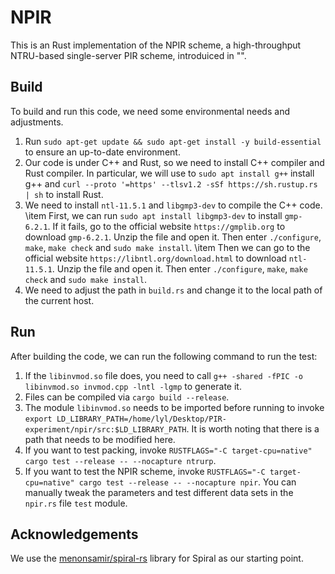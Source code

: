# NPIR

This is an Rust implementation of the NPIR scheme, a high-throughput NTRU-based single-server PIR scheme, introduiced in "".

## Build
To build and run this code, we need some environmental needs and adjustments.

1. Run `sudo apt-get update && sudo apt-get install -y build-essential` to ensure an up-to-date environment.
2. Our code is under C++ and Rust, so we need to install C++ compiler and Rust compiler. In particular, we will use to `sudo apt install g++` install g++ and `curl --proto '=https' --tlsv1.2 -sSf https://sh.rustup.rs | sh` to install Rust.
3. We need to install `ntl-11.5.1` and `libgmp3-dev` to compile the C++ code. 
    \item First, we can run `sudo apt install libgmp3-dev` to install `gmp-6.2.1`. If it fails, go to the official website `https://gmplib.org` to download `gmp-6.2.1`. Unzip the file and open it. Then enter `./configure`, `make`, `make check` and `sudo make install`.
    \item Then we can go to the official website `https://libntl.org/download.html` to download `ntl-11.5.1`. Unzip the file and open it. Then enter `./configure`, `make`, `make check` and `sudo make install`.
4. We need to adjust the path in `build.rs` and change it to the local path of the current host.

## Run
After building the code, we can run the following command to run the test:
1. If the `libinvmod.so` file does, you need to call `g++ -shared -fPIC -o libinvmod.so invmod.cpp -lntl -lgmp` to generate it.
2. Files can be compiled via `cargo build --release`.
3. The module `libinvmod.so` needs to be imported before running to invoke `export LD_LIBRARY_PATH=/home/lyl/Desktop/PIR-experiment/npir/src:$LD_LIBRARY_PATH`. It is worth noting that there is a path that needs to be modified here.
4. If you want to test packing, invoke `RUSTFLAGS="-C target-cpu=native" cargo test --release -- --nocapture ntrurp`.
5. If you want to test the NPIR scheme, invoke `RUSTFLAGS="-C target-cpu=native" cargo test --release -- --nocapture npir`. You can manually tweak the parameters and test different data sets in the `npir.rs` file `test` module.

## Acknowledgements
We use the [menonsamir/spiral-rs](https://github.com/menonsamir/spiral-rs) library for Spiral as our starting point.